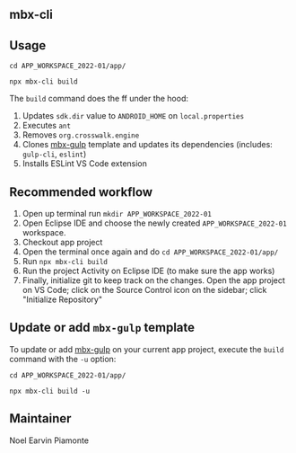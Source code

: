 ## mbx-cli

## Usage

```
cd APP_WORKSPACE_2022-01/app/
```

```
npx mbx-cli build
```

The `build` command does the ff under the hood:

1. Updates `sdk.dir` value to `ANDROID_HOME` on `local.properties`
1. Executes `ant`
1. Removes `org.crosswalk.engine`
1. Clones [mbx-gulp](https://github.com/earvinpiamonte/mbx-gulp) template and updates its dependencies (includes: `gulp-cli`, `eslint`)
1. Installs ESLint VS Code extension

## Recommended workflow

1. Open up terminal run `mkdir APP_WORKSPACE_2022-01`
1. Open Eclipse IDE and choose the newly created `APP_WORKSPACE_2022-01` workspace.
1. Checkout app project
1. Open the terminal once again and do `cd APP_WORKSPACE_2022-01/app/`
1. Run `npx mbx-cli build`
1. Run the project Activity on Eclipse IDE (to make sure the app works)
1. Finally, initialize git to keep track on the changes. Open the app project on VS Code; click on the Source Control icon on the sidebar; click "Initialize Repository"

## Update or add `mbx-gulp` template

To update or add [mbx-gulp](https://github.com/earvinpiamonte/mbx-gulp) on your current app project, execute the `build` command with the `-u` option:

```
cd APP_WORKSPACE_2022-01/app/
```

```
npx mbx-cli build -u
```

## Maintainer

Noel Earvin Piamonte

